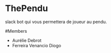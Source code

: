 # ThePendu
slack bot qui vous permettera de joueur au pendu.

#Members
* Aurélie Debrot
* Ferreira Venancio Diogo
